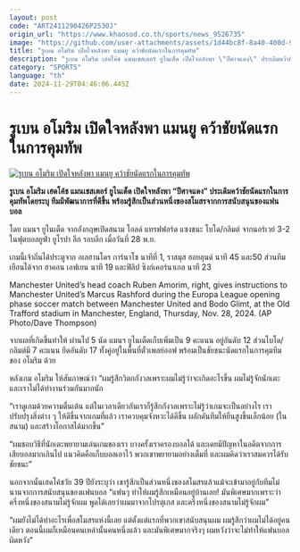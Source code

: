 ```yaml
---
layout: post
code: "ART2411290426P2530J"
origin_url: "https://www.khaosod.co.th/sports/news_9526735"
image: "https://github.com/user-attachments/assets/1d44bc8f-8a40-400d-9554-a5f589011315"
title: "รูเบน อโมริม เปิดใจหลังพา แมนยู คว้าชัยนัดแรกในการคุมทัพ"
description: "รูเบน อโมริม เฮดโค้ช แมนเชสเตอร์ ยูไนเต็ด เปิดใจหลังพา \"ปีศาจแดง\" ประเดิมคว้าชัยนัดแรกในการคุมทัพโดยระบุ ทีมมีพัฒนาการที่ดีขึ้น พร้อมรู้สึกเป็นส่วนหนึ่งของสโมสรจากการสนับสนุนของแฟนบอล"
category: "SPORTS"
language: "th"
date: 2024-11-29T04:46:06.445Z
---
```


# รูเบน อโมริม เปิดใจหลังพา แมนยู คว้าชัยนัดแรกในการคุมทัพ

[![รูเบน อโมริม เปิดใจหลังพา แมนยู คว้าชัยนัดแรกในการคุมทัพ](https://www.khaosod.co.th/wpapp/uploads/2024/11/amorim-bodo-7433.jpg "รูเบน อโมริม เปิดใจหลังพา แมนยู คว้าชัยนัดแรกในการคุมทัพ")](https://www.khaosod.co.th/wpapp/uploads/2024/11/amorim-bodo-7433.jpg)

**รูเบน อโมริม เฮดโค้ช แมนเชสเตอร์ ยูไนเต็ด เปิดใจหลังพา “ปีศาจแดง” ประเดิมคว้าชัยนัดแรกในการคุมทัพโดยระบุ ทีมมีพัฒนาการที่ดีขึ้น พร้อมรู้สึกเป็นส่วนหนึ่งของสโมสรจากการสนับสนุนของแฟนบอล**

โดย แมนฯ ยูไนเต็ด จากอังกฤษเปิดสนาม โอลด์ แทรฟฟอร์ด แซงชนะ โบโด/กลิมต์ จากนอร์เวย์ 3-2 ในฟุตบอลยูฟ่า ยูโรปา ลีก รอบลีก เมื่อวันที่ 28 พ.ย.

เกมนี้เจ้าถิ่นได้ประตูจาก อเลฮานโดร การ์นาโช นาทีที่ 1, ราสมุส ฮอยลุนด์ นาที 45 และ50 ส่วนทีมเยือนได้จาก ฮาคอน เอฟเยน นาที 19 และฟิลิป ซิงก์เคอร์นาเกล นาที 23

Manchester United’s head coach Ruben Amorim, right, gives instructions to Manchester United’s Marcus Rashford during the Europa League opening phase soccer match between Manchester United and Bodo Glimt, at the Old Trafford stadium in Manchester, England, Thursday, Nov. 28, 2024. (AP Photo/Dave Thompson)



จากผลที่เกิดขึ้นทำให้ ผ่านไป 5 นัด แมนฯ ยูไนเต็ดเก็บเพิ่มเป็น 9 คะแนน อยู่อันดับ 12 ส่วนโบโด/กลิมต์มี 7 คะแนน ยึดอันดับ 17 ทั้งคู่อยู่ในพื้นที่ตั๋วเพลย์ออฟ พร้อมเป็นชัยชนะนัดแรกในการคุมทีมของ อโมริม ด้วย

หลังเกม อโมริม ให้สัมภาษณ์ว่า “ผมรู้สึกวิตกกังวลเพราะผมไม่รู้ว่าจะเกิดอะไรขึ้น ผมไม่รู้จักนักเตะ และเราไม่ได้ทำงานร่วมกันมากนัก

“เราดูเกมด้วยความตื่นเต้น แต่ในเวลาเดียวกันเราก็รู้สึกกังวลเพราะไม่รู้ว่าเกมจะเป็นอย่างไร เราปรับปรุงสิ่งต่าง ๆ ให้ดีขึ้นจากเกมที่แล้ว เราควบคุมจังหวะได้ดีขึ้น ผลักดันทีมให้ยืนสูงขึ้นเล็กน้อย (ในสนาม) และสร้างโอกาสได้มากขึ้น”

“ผมชอบวิธีที่นักเตะพยายามเล่นเกมของเรา บางครั้งเราครองบอลได้ และเคยมีปัญหาในอดีตจากการเสียบอลมากเกินไป แนวคิดคือเก็บบอลเอาไว้ พวกเขาพยายามอย่างเต็มที่ และผมคิดว่าเราสมควรได้รับชัยชนะ”

นอกจากนั้นเฮดโค้ชวัย 39 ปียังระบุว่า เขารู้สึกเป็นส่วนหนึ่งของสโมสรแล้วแม้จะเข้ามาอยู่กับทีมไม่นานจากการสนับสนุนของแฟนบอล “แฟนๆ ทำให้ผมรู้สึกเหมือนอยู่บ้านเลย! มันพิเศษมากเพราะว่าครึ่งหนึ่งของสนามไม่รู้จักผม พูดได้เลยว่าผมมาจากโปรตุเกส และครึ่งหนึ่งของสนามไม่รู้จักผม”

“ผมยังไม่ได้ทำอะไรเพื่อสโมสรแห่งนี้เลย แต่ตั้งแต่แรกที่พวกเขาสนับสนุนผม ผมรู้สึกว่าผมไม่ได้อยู่คนเดียว ตอนนี้ผมก็เหมือนคนเหล่านั้นคนหนึ่งแล้ว และมันพิเศษมากจริงๆ ผมหวังว่าจะไม่ทำให้แฟนบอลผิดหวัง”